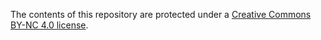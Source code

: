 The contents of this repository are protected under a [Creative Commons BY-NC 4.0 license](https://creativecommons.org/licenses/by-nc/4.0/).
